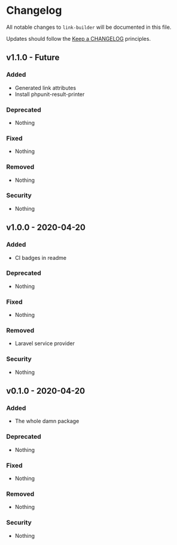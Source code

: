 # Changelog

All notable changes to `link-builder` will be documented in this file.

Updates should follow the [Keep a CHANGELOG](http://keepachangelog.com/) principles.

## v1.1.0 - Future

### Added
- Generated link attributes
- Install phpunit-result-printer

### Deprecated
- Nothing

### Fixed
- Nothing

### Removed
- Nothing

### Security
- Nothing

## v1.0.0 - 2020-04-20

### Added
- CI badges in readme

### Deprecated
- Nothing

### Fixed
- Nothing

### Removed
- Laravel service provider

### Security
- Nothing

## v0.1.0 - 2020-04-20

### Added
- The whole damn package

### Deprecated
- Nothing

### Fixed
- Nothing

### Removed
- Nothing

### Security
- Nothing
